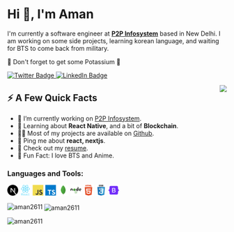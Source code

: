 <h1>Hi 👋, I'm Aman</h1>
<p>I'm currently a software engineer at <strong><a href="#">P2P Infosystem</a></strong> based in New Delhi. I am working on some side projects, learning korean language, and waiting for BTS to come back from military.</p>

<p>🍌 Don't forget to get some Potassium 🍌</p>

<p>
  <a href="https://amanprakash.vercel.app/>
    <img src="https://img.shields.io/badge/-portfolio-4E69C8?style=flat-square&amp;labelColor=4E69C8&amp;logo=Firefox&amp;"  alt="Website Badge">
  </a> 
  <a href="mailto:amanprakash2611@gmail.com>
    <img src="https://img.shields.io/badge/Gmail-D14836?style=for-the-badge&logo=gmail&logoColor=white"  alt="Gmail Badge">
  </a> 
  <a href="https://x.com/Aman_jsx">
    <img src="https://img.shields.io/badge/-X-%23000000.svg?style=for-the-badge&logo=X&logoColor=white" alt="Twitter Badge">
  </a> 
  <a href="https://www.linkedin.com/in/amanprakash2611/">
    <img src="https://img.shields.io/badge/-Linkedin-%230077B5.svg?style=for-the-badge&logo=linkedin&logoColor=white" alt="LinkedIn Badge"></a>
</p>

<img align="right" src="https://media1.giphy.com/media/13HgwGsXF0aiGY/giphy.gif" />
<h2>⚡️ A Few Quick Facts</h2>
<ul>
  <li>🔭 I’m currently working on <a href="#">P2P Infosystem</a>.</li>
  <li>🧐 Learning about <strong>React Native</strong>, and a bit of <strong>Blockchain</strong>.</li>
  <li>👨‍💻 Most of my projects are available on <a href="https://github.com/aman2611">Github</a>.</li>
  <li>💬 Ping me about <strong>react, nextjs</strong>.</li>
  <li>📙 Check out my <a href="https://drive.google.com/file/d/1MyPmMc746jP1RXaPt8kMMPpc-qX5tYbz/view?usp=sharing">resume</a>.</li>
  <li>🎉 Fun Fact: I love BTS and Anime.</li>
</ul>

<h3 align="left">Languages and Tools:</h3>
<p align="left">
  <img src="https://raw.githubusercontent.com/devicons/devicon/6910f0503efdd315c8f9b858234310c06e04d9c0/icons/nextjs/nextjs-plain.svg"
    alt="nextjs" width="25" height="25" />
  <img src="https://raw.githubusercontent.com/devicons/devicon/master/icons/react/react-original-wordmark.svg"
    alt="react" width="25" height="25" />
  <img src="https://raw.githubusercontent.com/devicons/devicon/master/icons/javascript/javascript-original.svg"
    alt="javascript" width="25" height="25" />
  <img src="https://raw.githubusercontent.com/devicons/devicon/master/icons/typescript/typescript-original.svg"
    alt="typescript" width="25" height="25" />
  <img src="https://raw.githubusercontent.com/devicons/devicon/master/icons/mongodb/mongodb-original.svg" alt="mongodb"
    width="25" height="25" />
  <img src="https://raw.githubusercontent.com/devicons/devicon/master/icons/nodejs/nodejs-original-wordmark.svg"
    alt="nodejs" width="25" height="25" />
  <img src="https://raw.githubusercontent.com/devicons/devicon/6910f0503efdd315c8f9b858234310c06e04d9c0/icons/html5/html5-plain-wordmark.svg"
    alt="html" width="25" height="25" />  
  <img src="https://raw.githubusercontent.com/devicons/devicon/master/icons/css3/css3-original-wordmark.svg" alt="css3"
    width="25" height="25" />
  <img src="https://raw.githubusercontent.com/devicons/devicon/master/icons/bootstrap/bootstrap-plain.svg"
    alt="bootstrap" width="25" height="25" />  
</p>

<p><img align="left" src="https://github-readme-stats.vercel.app/api/top-langs?username=aman2611&show_icons=true&locale=en&layout=compact" alt="aman2611" /></p>

<p>&nbsp;<img align="center" src="https://github-readme-stats.vercel.app/api?username=aman2611&show_icons=true&locale=en" alt="aman2611" /></p>

<p align="left"> <img src="https://komarev.com/ghpvc/?username=aman2611&label=Profile%20views&color=0e75b6&style=flat" alt="aman2611" /> </p>
